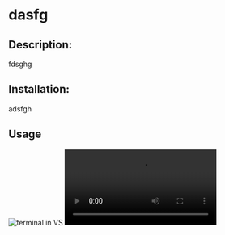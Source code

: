 # dasfg
  ## Description: 
  fdsghg
  ## Installation: 
  adsfgh
  ## Usage
  ![terminal in VS](../assets/images/screen-shot/jpeg)
  ![terminal in VS](../assets/images/video.mp4)
